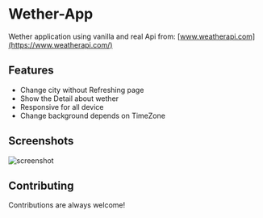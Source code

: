 # Wether-App

Wether application using vanilla and real Api from: [www.weatherapi.com](https://www.weatherapi.com/)

## Features

- Change city without Refreshing page
- Show the Detail about wether 
- Responsive for all device
- Change background depends on TimeZone

## Screenshots
![screenshot](https://user-images.githubusercontent.com/58364608/147774453-43509608-63e1-4336-9c06-d0dbffc7748c.png)

## Contributing

Contributions are always welcome!


